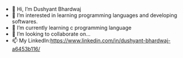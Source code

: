 - 👋 Hi, I’m Dushyant Bhardwaj
- 👀 I’m interested in learning programming languages and developing softwares.
- 🌱 I’m currently learning c programming language
- 💞️ I’m looking to collaborate on...
- 📫 My LinkedIn:https://www.linkedin.com/in/dushyant-bhardwaj-a6453b116/
  
